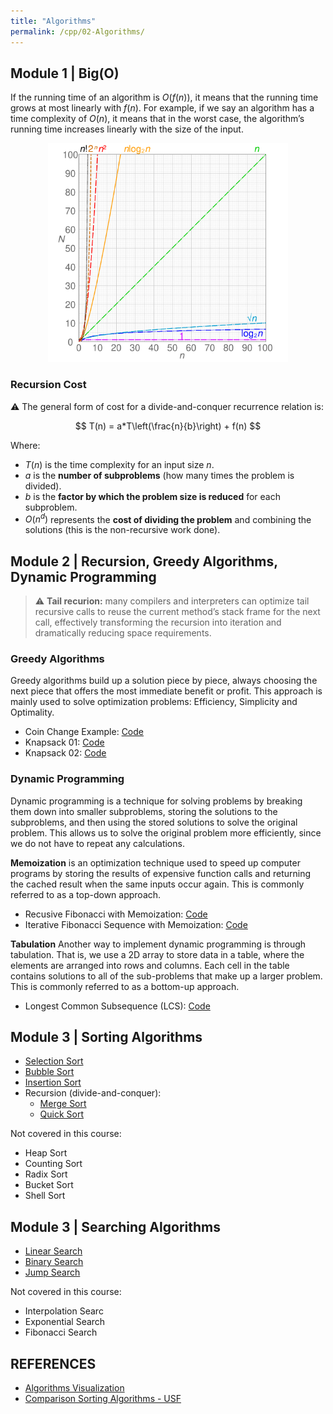 ```yaml
---
title: "Algorithms"
permalink: /cpp/02-Algorithms/
---
```


## Module 1 | Big(O)

If the running time of an algorithm is $O(f(n))$, it means that the running time grows at most linearly with $f(n)$. For example, if we say an algorithm has a time complexity of $O(n)$, it means that in the worst case, the algorithm’s running time increases linearly with the size of the input.

<div style="text-align: center;">
  <img src="/images/cpp/02-Algorithms/BigO.webp" alt="BigO" height="350">
</div>

### Recursion Cost

:warning: The general form of cost for a divide-and-conquer recurrence relation is:

$$
T(n) = a*T\left(\frac{n}{b}\right) + f(n)
$$

Where:

- $T(n)$ is the time complexity for an input size $n$.
- $a$ is the **number of subproblems** (how many times the problem is divided).
- $b$ is the **factor by which the problem size is reduced** for each subproblem.
- $O(n^d)$ represents the **cost of dividing the problem** and combining the solutions (this is the non-recursive work done).

## Module 2 | Recursion, Greedy Algorithms, Dynamic Programming

> :warning: **Tail recurion:** many compilers and interpreters can optimize tail recursive calls to reuse the current method’s stack frame for the next call, effectively transforming the recursion into iteration and dramatically reducing space requirements.

### Greedy Algorithms

Greedy algorithms build up a solution piece by piece, always choosing the next piece that offers the most immediate benefit or profit. This approach is mainly used to solve optimization problems: Efficiency, Simplicity and Optimality.

- Coin Change Example: [Code](./Challenges/Greedy-Coin-Change.md)
- Knapsack 01: [Code](./Challenges/Greedy-Knapsac-01.md)
- Knapsack 02: [Code](./Challenges/Greedy-Knapsack-02.md)

### Dynamic Programming

Dynamic programming is a technique for solving problems by breaking them down into smaller subproblems, storing the solutions to the subproblems, and then using the stored solutions to solve the original problem. This allows us to solve the original problem more efficiently, since we do not have to repeat any calculations.

**Memoization** is an optimization technique used to speed up computer programs by storing the results of expensive function calls and returning the cached result when the same inputs occur again. This is commonly referred to as a top-down approach.

- Recusive Fibonacci with Memoization: [Code](./Memoization-Recursive-Fibonacci.md)
- Iterative Fibonacci Sequence with Memoization: [Code](./Memoization-Iterative-Fibonacci.md)

**Tabulation**
Another way to implement dynamic programming is through tabulation. That is, we use a 2D array to store data in a table, where the elements are arranged into rows and columns. Each cell in the table contains solutions to all of the sub-problems that make up a larger problem. This is commonly referred to as a bottom-up approach.

- Longest Common Subsequence (LCS): [Code](./Memoization-Longest-Common-Subsequence.md)

## Module 3 | Sorting Algorithms

- [Selection Sort](./Sorting-Algorithms-Selection-Sort.md)
- [Bubble Sort](./Sorting-Algorithms-Bubble-Sort.md)
- [Insertion Sort](./Sorting-Algorithms-Insertion-Sort.md)
- Recursion (divide-and-conquer):
  - [Merge Sort](./Sorting-Algorithms-Merge-Sort.md)
  - [Quick Sort](./Sorting-Algorithms-Quick-Sort.md)

Not covered in this course:

- Heap Sort
- Counting Sort
- Radix Sort
- Bucket Sort
- Shell Sort

## Module 3 | Searching Algorithms

- [Linear Search](./Search-Linear.md)
- [Binary Search](./Search-Binary.md)
- [Jump Search](./Search-Jump.md)

Not covered in this course:

- Interpolation Searc
- Exponential Search
- Fibonacci Search

## REFERENCES

- [Algorithms Visualization](https://www.hackerearth.com/practice/algorithms/sorting/merge-sort/visualize/)
- [Comparison Sorting Algorithms - USF](https://www.cs.usfca.edu/~galles/visualization/ComparisonSort.html)
